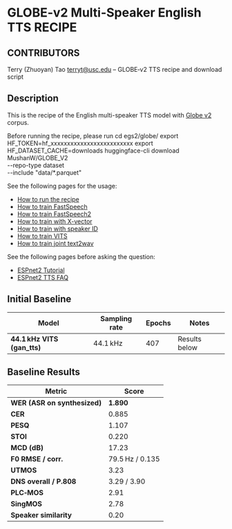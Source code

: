 # GLOBE-v2 Multi-Speaker English TTS RECIPE
## CONTRIBUTORS
Terry (Zhuoyan) Tao <terryt@usc.edu>  –  GLOBE‑v2 TTS recipe and download script

## Description
This is the recipe of the English multi-speaker TTS model with [Globe v2](https://globecorpus.github.io/) corpus.

Before running the recipe, please run
cd egs2/globe/
export HF_TOKEN=hf_xxxxxxxxxxxxxxxxxxxxxxxxx
export HF_DATASET_CACHE=downloads
huggingface-cli download MushanW/GLOBE_V2 \
  --repo-type dataset \
  --include "data/*.parquet"

See the following pages for the usage:
- [How to run the recipe](../../TEMPLATE/tts1/README.md#how-to-run)
- [How to train FastSpeech](../../TEMPLATE/tts1/README.md#fastspeech-training)
- [How to train FastSpeech2](../../TEMPLATE/tts1/README.md#fastspeech2-training)
- [How to train with X-vector](../../TEMPLATE/tts1/README.md#multi-speaker-model-with-x-vector-training)
- [How to train with speaker ID](../../TEMPLATE/tts1/README.md#multi-speaker-model-with-speaker-id-embedding-training)
- [How to train VITS](../../TEMPLATE/tts1/README.md#vits-training)
- [How to train joint text2wav](../../TEMPLATE/tts1/README.md#joint-text2wav-training)

See the following pages before asking the question:
- [ESPnet2 Tutorial](https://espnet.github.io/espnet/espnet2_tutorial.html)
- [ESPnet2 TTS FAQ](../../TEMPLATE/tts1/README.md#faq)

## Initial Baseline
| Model                        | Sampling rate | Epochs | Notes         |
| ---------------------------- | ------------- | ------ | ------------- |
| **44.1 kHz VITS (gan\_tts)** | 44.1 kHz      | 407    | Results below |

## Baseline Results
| Metric                       | Score           |
| ---------------------------- | --------------- |
| **WER (ASR on synthesized)** | **1.890**       |
| **CER**                      | 0.885           |
| **PESQ**                     | 1.107           |
| **STOI**                     | 0.220           |
| **MCD (dB)**                 | 17.23           |
| **F0 RMSE / corr.**          | 79.5 Hz / 0.135 |
| **UTMOS**                    | 3.23            |
| **DNS overall / P.808**      | 3.29 / 3.90     |
| **PLC‑MOS**                  | 2.91            |
| **SingMOS**                  | 2.78            |
| **Speaker similarity**       | 0.20            |
